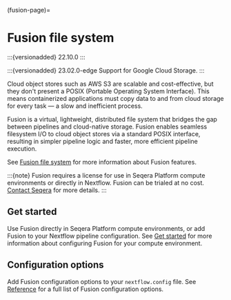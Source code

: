 (fusion-page)=

# Fusion file system

:::{versionadded} 22.10.0
:::

:::{versionadded} 23.02.0-edge
Support for Google Cloud Storage.
:::

Cloud object stores such as AWS S3 are scalable and cost-effective, but they don't present a POSIX (Portable Operating System Interface). This means containerized applications must copy data to and from cloud storage for every task — a slow and inefficient process.

Fusion is a virtual, lightweight, distributed file system that bridges the gap between pipelines and cloud-native storage. Fusion enables seamless filesystem I/O to cloud object stores via a standard POSIX interface, resulting in simpler pipeline logic and faster, more efficient pipeline execution.

See [Fusion file system](https://docs.seqera.io/fusion) for more information about Fusion features.

:::{note}
Fusion requires a license for use in Seqera Platform compute environments or directly in Nextflow. Fusion can be trialed at no cost. [Contact Seqera](https://seqera.io/contact-us/) for more details.
:::

## Get started

Use Fusion directly in Seqera Platform compute environments, or add Fusion to your Nextflow pipeline configuration. See [Get started](https://docs.seqera.io/fusion/get-started) for more information about configuring Fusion for your compute environment.

## Configuration options

Add Fusion configuration options to your `nextflow.config` file. See [Reference](https://docs.seqera.io/fusion/reference) for a full list of Fusion configuration options.
